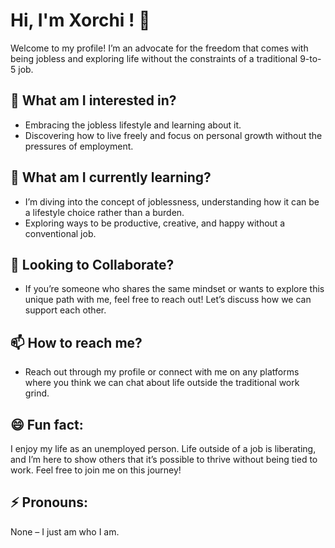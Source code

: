 # Hi, I'm Xorchi ! 👋

Welcome to my profile! I’m an advocate for the freedom that comes with being jobless and exploring life without the constraints of a traditional 9-to-5 job.

## 👀 What am I interested in?
- Embracing the jobless lifestyle and learning about it.
- Discovering how to live freely and focus on personal growth without the pressures of employment.

## 🌱 What am I currently learning?
- I’m diving into the concept of joblessness, understanding how it can be a lifestyle choice rather than a burden.
- Exploring ways to be productive, creative, and happy without a conventional job.

## 💞️ Looking to Collaborate?
- If you’re someone who shares the same mindset or wants to explore this unique path with me, feel free to reach out! Let’s discuss how we can support each other.

## 📫 How to reach me?
- Reach out through my profile or connect with me on any platforms where you think we can chat about life outside the traditional work grind.

## 😄 Fun fact:
I enjoy my life as an unemployed person. Life outside of a job is liberating, and I’m here to show others that it’s possible to thrive without being tied to work. Feel free to join me on this journey!

## ⚡ Pronouns: 
None – I just am who I am.
